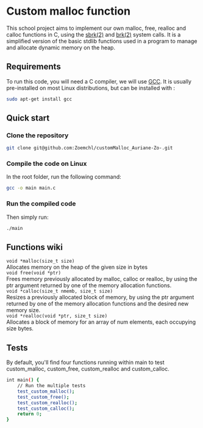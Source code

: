 # Custom malloc function
This school project aims to implement our own malloc, free, realloc and calloc functions in C, using the [sbrk(2)](https://linux.die.net/man/2/sbrk) and [brk(2)](https://linux.die.net/man/2/brk) system calls. It is a simplified version of the basic stdlib functions used in a program to manage and allocate dynamic memory on the heap. 

## Requirements
To run this code, you will need a C compiler, we will use [GCC](). It is usually pre-installed on most Linux distributions, but can be installed with :
```bash
sudo apt-get install gcc 
```


## Quick start

### Clone the repository

```bash
git clone git@github.com:Zoemchl/customMalloc_Auriane-Zo-.git
```

### Compile the code on Linux
In the root folder, run the following command:
```bash
gcc -o main main.c
```

### Run the compiled code
Then simply run:
```bash
./main
```

## Functions wiki

`void *malloc(size_t size)`<br>Allocates memory on the heap of the given size in bytes<br>
`void free(void *ptr)`<br>Frees memory previously allocated by malloc, calloc or realloc, by using the ptr argument returned by one of the memory allocation functions.<br>
`void *calloc(size_t nmemb, size_t size)`<br>Resizes a previously allocated block of memory, by using the ptr argument returned by one of the memory allocation functions and the desired new memory size.<br>
`void *realloc(void *ptr, size_t size)`<br>Allocates a block of memory for an array of num elements, each occupying size bytes.<br>

## Tests

By default, you'll find four functions running within main to test custom_malloc, custom_free, custom_realloc and custom_calloc.

```bash
int main() {
    // Run the multiple tests
    test_custom_malloc();
    test_custom_free();
    test_custom_realloc();
    test_custom_calloc();
    return 0;
}
```
